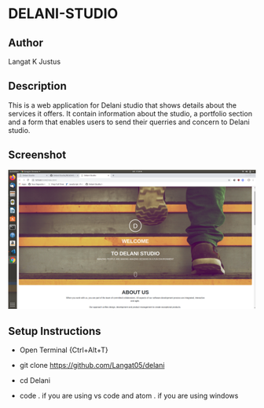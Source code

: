 # DELANI-STUDIO
## Author
 Langat K Justus

 ## Description
  This is a web application for Delani studio that shows details about the services it offers. It contain information about the studio, a portfolio section and a form that enables users to send their querries and concern to Delani studio.

## Screenshot
<img src="images/Screenshot .png">

## Setup Instructions
- Open Terminal {Ctrl+Alt+T}

- git clone https://github.com/Langat05/delani

- cd Delani

- code . if you are using vs code and atom . if you are using windows